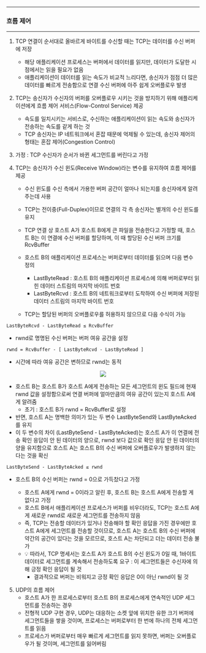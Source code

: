 -----
### 흐름 제어
-----
1. TCP 연결이 순서대로 올바르게 바이트를 수신할 때는 TCP는 데이터를 수신 버퍼에 저장
   - 해당 애플리케이션 프로세스는 버퍼에서 데이터를 읽지만, 데이터가 도달한 시점에서는 읽을 필요가 없음
   - 애플리케이션이 데이터를 읽는 속도가 비교적 느리다면, 송신자가 점점 더 많은 데이터를 빠르게 전송함으로 연결 수신 버퍼에 아주 쉽게 오버플로우 발생

2. TCP는 송신자가 수신자의 버퍼를 오버플로우 시키는 것을 방지하기 위해 애플리케이션에게 흐름 제어 서비스(Flow-Control Service) 제공
   - 속도를 일치시키는 서비스로, 수신하는 애플리케이션이 읽는 속도와 송신자가 전송하는 속도를 같게 하는 것
   - TCP 송신자는 IP 네트워크에서 혼잡 때문에 억제될 수 있는데, 송신자 제어의 형태는 혼잡 제어(Congestion Control)

3. 가정 : TCP 수신자가 순서가 바뀐 세그먼트를 버린다고 가정
4. TCP는 송신자가 수신 윈도(Receive Window)라는 변수를 유지하여 흐름 제어를 제공
   - 수신 윈도를 수신 측에서 가용한 버퍼 공간이 얼마나 되는지를 송신자에게 알려주는데 사용
   - TCP는 전이중(Full-Duplex)이므로 연결의 각 측 송신자는 별개의 수신 윈도를 유지
   - TCP 연결 상 호스트 A가 호스트 B에게 큰 파일을 전송한다고 가정할 때, 호스트 B는 이 연결에 수신 버퍼를 할당하며, 이 때 할당된 수신 버퍼 크기를 RcvBuffer
   - 호스트 B의 애플리케이션 프로세스는 버퍼로부터 데이터를 읽으며 다음 변수 정의
     + LastByteRead : 호스트 B의 애플리케이션 프로세스에 의해 버퍼로부터 읽힌 데이터 스트림의 마지막 바이트 번호
     + LastByteRcvd : 호스트 B의 네트워크로부터 도착하여 수신 버퍼에 저장된 데이터 스트림의 마지막 바이트 번호

   - TCP는 할당된 버퍼의 오버플로우를 허용하지 않으므로 다음 수식이 가능
```
LastByteRcvd - LastByteRead ≤ RcvBuffer
```
   - rwnd로 명명된 수신 버퍼는 버퍼 여유 공간을 설정
```
rwnd = RcvBuffer - [ LastByteRcvd - LastByteRead ]
```
   - 시간에 따라 여유 공간은 변하므로 rwnd는 동적
<div align="center">
<img src="https://github.com/user-attachments/assets/b76cadfd-df69-4a55-baed-4c97302253d8">
</div>

   - 호스트 B는 호스트 B가 호스트 A에게 전송하는 모든 세그먼트의 윈도 필드에 현재 rwnd 값을 설정함으로써 연결 버퍼에 얼마만큼의 여유 공간이 있는지 호스트 A에게 알려줌
     + 초기 : 호스트 B가 rwnd = RcvBuffer로 설정
   - 반면, 호스트 A는 명백한 의미가 있는 두 변수 LastByteSend와 LastByteAcked를 유지
   - 이 두 변수의 차이 (LastByteSend - LastByteAcked)는 호스트 A가 이 연결에 전송 확인 응답이 안 된 데이터의 양으로, rwnd 보다 값으로 확인 응답 안 된 데이터의 양을 유지함으로 호스트 A는 호스트 B의 수신 버퍼에 오버플로우가 발생하지 않는다는 것을 확신
```
LastByteSend - LastByteAcked ≤ rwnd
```

  - 호스트 B의 수신 버퍼는 rwnd = 0으로 가득찼다고 가정
     + 호스트 A에게 rwnd = 0이라고 알린 후, 호스트 B는 호스트 A에게 전송할 게 없다고 가정
     + 호스트 B에서 애플리케이션 프로세스가 버퍼를 비우더라도, TCP는 호스트 A에게 새로운 rwnd로 새로운 세그먼트를 전송하지 않음
     + 즉, TCP는 전송할 데이터가 있거나 전송해야 할 확인 응답을 가진 경우에만 호스트 A에게 세그먼트를 전송할 것이므로, 호스트 A는 호스트 B의 수신 버퍼에 약간의 공간이 있다는 것을 모르므로, 호스트 A는 차단되고 더는 데이터 전송 불가

    - 💡 따라서, TCP 명세서는 호스트 A가 호스트 B의 수신 윈도가 0일 때, 1바이트 데이터로 세그먼트를 계속해서 전송하도록 요구 : 이 세그먼트들은 수신자에 의해 긍정 확인 응답이 될 것
      + 결과적으로 버퍼는 비워지고 긍정 확인 응답은 0이 아닌 rwnd이 될 것

 5. UDP의 흐름 제어
    - 호스트 A가 한 프로세스로부터 호스트 B의 프로세스에게 연속적인 UDP 세그먼트를 전송하는 경우
    - 전형적 UDP 구현 경우, UDP는 대응하는 소켓 앞에 위치한 유한 크기 버퍼에 세그먼트들을 쌓을 것이며, 프로세스는 버퍼로부터 한 번에 하나의 전체 세그먼트를 읽음
    - 프로세스가 버퍼로부터 매우 빠르게 세그먼트를 읽지 못하면, 버퍼는 오버플로우가 될 것이며, 세그먼트를 잃어버림

